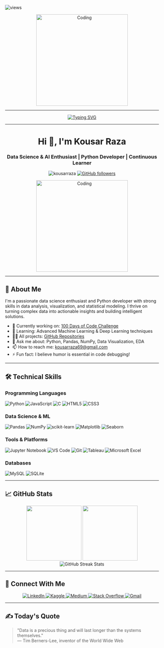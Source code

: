   <p  align="left"> <img            src="https://komarev.com/ghpvc/?username=kousarraza&label=Profile%20views&style=circle&color=blue" alt="views"/>                                                                                                                                                           
<!-- Counter End --></p>                                                                                                                                                                                                                            
                                                                                      
<!-- Animated Hacker image -->                             
                                                           
<p align="center"> <img    alt="Coding" width="300"   src="https://media.tenor.com/rePDfDWO3XoAAAAd/hacking.gif"></p>   

                       
     
--------------------------------                     
<div  align="center"><a  href="https://git.io/typing-svg"><img src="https://readme-typing-svg.demolab.com?font=Exo+2&weight=80&size=24&duration=8000&pause=1000&color=1AA1F7&center=true&vCenter=true&random=false&width=435&lines=Hey+%F0%9F%91%8B%2C+I'm+Kousar+Raza;I+am+a+Programmer;Always+Learning+new+things" alt="Typing SVG" /></a></div>                       
              
     
--------------------------------------

<h1 align="center">Hi 👋, I'm Kousar Raza</h1>
<h3 align="center">Data Science & AI Enthusiast | Python Developer | Continuous Learner</h3>

<p align="center">
  <img src="https://komarev.com/ghpvc/?username=kousarraza&label=Profile%20views&color=0e75b6&style=flat" alt="kousarraza" /> 
  <a href="https://github.com/kousarraza?tab=followers">
    <img src="https://img.shields.io/github/followers/kousarraza?label=Followers&style=social" alt="GitHub followers">
  </a>
</p>

<p align="center">
  <img src="https://media.tenor.com/rePDfDWO3XoAAAAd/hacking.gif" alt="Coding" width="300">
</p>

---

## 🚀 About Me

I'm a passionate data science enthusiast and Python developer with strong skills in data analysis, visualization, and statistical modeling. I thrive on turning complex data into actionable insights and building intelligent solutions.

- 🔭 Currently working on: [100 Days of Code Challenge](https://github.com/kousarraza/100-Days-of-Code_Zero_to_Hero)
- 🌱 Learning: Advanced Machine Learning & Deep Learning techniques
- 👨‍💻 All projects: [GitHub Repositories](https://github.com/kousarraza?tab=repositories)
- 💬 Ask me about: Python, Pandas, NumPy, Data Visualization, EDA
- 📫 How to reach me: kousarraza69@gmail.com
- ⚡ Fun fact: I believe humor is essential in code debugging!

---

## 🛠 Technical Skills

### Programming Languages
![Python](https://img.shields.io/badge/python-3670A0?style=for-the-badge&logo=python&logoColor=ffdd54)
![JavaScript](https://img.shields.io/badge/javascript-%23323330.svg?style=for-the-badge&logo=javascript&logoColor=%23F7DF1E)
![C](https://img.shields.io/badge/c-%2300599C.svg?style=for-the-badge&logo=c&logoColor=white)
![HTML5](https://img.shields.io/badge/html5-%23E34F26.svg?style=for-the-badge&logo=html5&logoColor=white)
![CSS3](https://img.shields.io/badge/css3-%231572B6.svg?style=for-the-badge&logo=css3&logoColor=white)

### Data Science & ML
![Pandas](https://img.shields.io/badge/pandas-%23150458.svg?style=for-the-badge&logo=pandas&logoColor=white)
![NumPy](https://img.shields.io/badge/numpy-%23013243.svg?style=for-the-badge&logo=numpy&logoColor=white)
![scikit-learn](https://img.shields.io/badge/scikit--learn-%23F7931E.svg?style=for-the-badge&logo=scikit-learn&logoColor=white)
![Matplotlib](https://img.shields.io/badge/Matplotlib-%23ffffff.svg?style=for-the-badge&logo=Matplotlib&logoColor=black)
![Seaborn](https://img.shields.io/badge/Seaborn-%230C55A5.svg?style=for-the-badge&logo=seaborn&logoColor=white)

### Tools & Platforms
![Jupyter Notebook](https://img.shields.io/badge/jupyter-%23FA0F00.svg?style=for-the-badge&logo=jupyter&logoColor=white)
![VS Code](https://img.shields.io/badge/VS%20Code-0078d7.svg?style=for-the-badge&logo=visual-studio-code&logoColor=white)
![Git](https://img.shields.io/badge/git-%23F05033.svg?style=for-the-badge&logo=git&logoColor=white)
![Tableau](https://img.shields.io/badge/Tableau-E97627.svg?style=for-the-badge&logo=Tableau&logoColor=white)
![Microsoft Excel](https://img.shields.io/badge/Microsoft_Excel-217346?style=for-the-badge&logo=microsoft-excel&logoColor=white)

### Databases
![MySQL](https://img.shields.io/badge/mysql-%2300f.svg?style=for-the-badge&logo=mysql&logoColor=white)
![SQLite](https://img.shields.io/badge/sqlite-%2307405e.svg?style=for-the-badge&logo=sqlite&logoColor=white)

---

## 📈 GitHub Stats

<div align="center">
  
  <img height="180em" src="https://github-readme-stats.vercel.app/api?username=kousarraza&show_icons=true&theme=radical&include_all_commits=true&count_private=true"/>
  <img height="180em" src="https://github-readme-stats.vercel.app/api/top-langs/?username=kousarraza&layout=compact&langs_count=8&theme=radical"/>
  
  <img src="https://github-readme-streak-stats.herokuapp.com/?user=kousarraza&theme=radical" alt="GitHub Streak Stats">
  
</div>

---

## 🤝 Connect With Me

<p align="center">
  <a href="https://www.linkedin.com/in/kousarraza110/" target="_blank">
    <img src="https://img.shields.io/badge/LinkedIn-0077B5?style=for-the-badge&logo=linkedin&logoColor=white" alt="LinkedIn">
  </a>
  <a href="https://www.kaggle.com/kousarraza" target="_blank">
    <img src="https://img.shields.io/badge/Kaggle-20BEFF?style=for-the-badge&logo=Kaggle&logoColor=white" alt="Kaggle">
  </a>
  <a href="https://medium.com/@kousarraza69" target="_blank">
    <img src="https://img.shields.io/badge/Medium-12100E?style=for-the-badge&logo=medium&logoColor=white" alt="Medium">
  </a>
  <a href="https://stackoverflow.com/users/10299653/kousar-raza" target="_blank">
    <img src="https://img.shields.io/badge/Stack_Overflow-FE7A16?style=for-the-badge&logo=stack-overflow&logoColor=white" alt="Stack Overflow">
  </a>
  <a href="mailto:kousarraza69@gmail.com">
    <img src="https://img.shields.io/badge/Gmail-D14836?style=for-the-badge&logo=gmail&logoColor=white" alt="Gmail">
  </a>
</p>

---

## ✍️ Today's Quote

> "Data is a precious thing and will last longer than the systems themselves."  
> — Tim Berners-Lee, inventor of the World Wide Web
